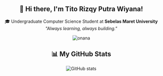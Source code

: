 <h2 align="center">👋 Hi there, I'm Tito Rizqy Putra Wiyana!</h2>

<p align="center">
  🎓 Undergraduate Computer Science Student at <strong>Sebelas Maret University</strong><br />
  <em>"Always learning, always building."</em>
</p>

<p align="center">
  <img src="https://media.giphy.com/media/v1.Y2lkPTc5MGI3NjExaXR2dDF6Y3MxZTIwMGY5eGFjbGlwNWU5NXdnN3pwb2FrMTJka2c4byZlcD12MV9naWZzX3NlYXJjaCZjdD1n/cAv12HX6DZVZucTgUf/giphy.gif" alt="onana" />
</p>

<h2 align="center">📊 My GitHub Stats</h2>

<p align="center">
  <img src="https://github-readme-stats.vercel.app/api?username=titorpw&show_icons=true&theme=highcontrast&hide=stars" alt="GitHub stats" />
</p>
